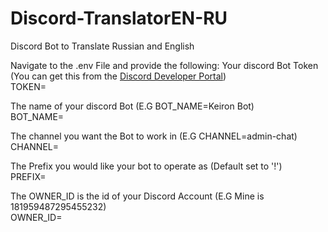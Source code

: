 # Discord-TranslatorEN-RU
Discord Bot to Translate Russian and English

Navigate to the .env File and provide the following:
Your discord Bot Token (You can get this from the [Discord Developer Portal](https://discord.com/developers/applications))
<br>
TOKEN=

The name of your discord Bot (E.G BOT_NAME=Keiron Bot)
<br>
BOT_NAME=


The channel you want the Bot to work in (E.G CHANNEL=admin-chat)
<br>
CHANNEL=

The Prefix you would like your bot to operate as (Default set to '!')
<br>
PREFIX=

The OWNER_ID is the id of your Discord Account (E.G Mine is 181959487295455232)
<br>
OWNER_ID=
